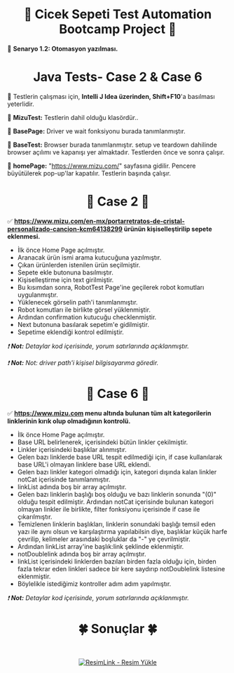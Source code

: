<div align ="center">   
    
# :hibiscus: Cicek Sepeti Test Automation Bootcamp Project :hibiscus: 

</div>

:pushpin: **Senaryo 1.2: Otomasyon yazılması.**
&nbsp;

<div align ="center">
  
# Java Tests- Case 2 & Case 6 
</div align ="center">

:fish_cake: Testlerin çalışması için, **Intelli J Idea üzerinden, Shift+F10**'a basılması yeterlidir.
&nbsp;

:fish_cake: **MizuTest:** Testlerin dahil olduğu klasördür.. 
&nbsp;

:fish_cake: **BasePage:** Driver ve wait fonksiyonu burada tanımlanmıştır. 
&nbsp;

:fish_cake: **BaseTest:** Browser burada tanımlanmıştır. setup ve teardown dahilinde browser açılımı ve kapanışı yer almaktadır. Testlerden önce ve sonra çalışır. 
&nbsp;

:fish_cake: **homePage:** "https://www.mizu.com/" sayfasına gidilir. Pencere büyütülerek pop-up'lar kapatılır. Testlerin başında çalışır. 
&nbsp;

<div align ="center">
  
# :dart: Case 2 :dart:
</div align ="center">

:white_check_mark: **https://www.mizu.com/en-mx/portarretratos-de-cristal-personalizado-cancion-kcm64138299 ürünün kişiselleştirilip sepete eklenmesi.**
&nbsp;

- İlk önce Home Page açılmıştır. 
- Aranacak ürün ismi arama kutucuğuna yazılmıştır.
- Çıkan ürünlerden istenilen ürün seçilmiştir.
- Sepete ekle butonuna basılmıştır.
- Kişiselleştirme için text girilmiştir.
- Bu kısımdan sonra, RobotTest Page'ine geçilerek robot komutları uygulanmıştır.
- Yüklenecek görselin path'i tanımlanmıştır.
- Robot komutları ile birlikte görsel yüklenmiştir.
- Ardından confirmation kutucuğu checklenmiştir.
- Next butonuna basılarak sepetim'e gidilmiştir.
- Sepetime eklendiği kontrol edilmiştir.
&nbsp;

*:exclamation: **Not:** Detaylar kod içerisinde, yorum satırlarında açıklanmıştır.*
&nbsp;

*:exclamation: **Not:** Not: driver path'i kişisel bilgisayarıma göredir.*
&nbsp;

<div align ="center">
  
# :dart: Case 6 :dart:
</div align ="center">

:white_check_mark: **https://www.mizu.com menu altında bulunan tüm alt kategorilerin linklerinin kırık olup olmadığının kontrolü.**
&nbsp;

- İlk önce Home Page açılmıştır.
- Base URL belirlenerek, içerisindeki bütün linkler çekilmiştir.
- Linkler içerisindeki başlıklar alınmıştır.
- Gelen bazı linklerde base URL tespit edilmediği için, if case kullanılarak base URL'i olmayan linklere base URL eklendi.
- Gelen bazı linkler kategori olmadığı için, kategori dışında kalan linkler notCat içerisinde tanımlanmıştır.
- linkList adında boş bir array açılmıştır.
- Gelen bazı linklerin başlığı boş olduğu ve bazı linklerin sonunda "(0)" olduğu tespit edilmiştir. Ardından notCat içerisinde bulunan kategori olmayan linkler ile birlikte, filter fonksiyonu içerisinde if case ile çıkarılmıştır.
- Temizlenen linklerin başlıkları, linklerin sonundaki başlığı temsil eden yazı ile aynı olsun ve karşılaştırma yapılabilsin diye, başlıklar küçük harfe çevrilip, kelimeler arasındaki boşluklar da "-" ye çevrilmiştir.
- Ardından linkList array'ine başlık:link şeklinde eklenmiştir.    
- notDoublelink adında boş bir array açılmıştır.
- linkList içerisindeki linklerden bazıları birden fazla olduğu için, birden fazla tekrar eden linkleri sadece bir kere saydırıp notDoublelink listesine eklenmiştir.
- Böylelikle istediğimiz kontroller adım adım yapılmıştır.
&nbsp;

*:exclamation: **Not:** Detaylar kod içerisinde, yorum satırlarında açıklanmıştır.*
&nbsp;

<div align ="center">
  
  # :four_leaf_clover: Sonuçlar :four_leaf_clover:
  &nbsp;
  
<a href="https://resimlink.com/ZHJTLvK" title="ResimLink - Resim Yükle"><img src="https://r.resimlink.com/ZHJTLvK.jpg" title="ResimLink - Resim Yükle" alt="ResimLink - Resim Yükle"></a>
</div align ="center">

